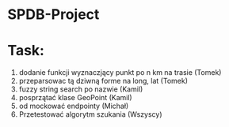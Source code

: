 # SPDB-Project

# Task:
1. dodanie funkcji wyznaczjący punkt po n km na trasie (Tomek)
2. przeparsowac tą dziwną forme na long, lat (Tomek) 
3. fuzzy string search po nazwie (Kamil)
4. posprzątać klase GeoPoint (Kamil)
5. od mockować endpointy (Michał)
6. Przetestować algorytm szukania (Wszyscy)
